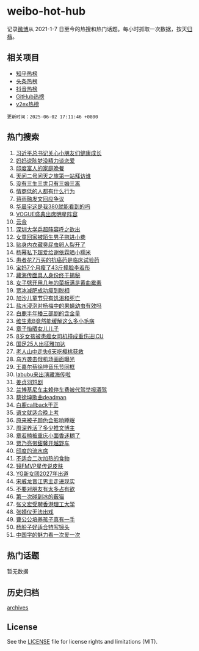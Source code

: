 # weibo-hot-hub

记录[微博](https://www.weibo.com)从 2021-1-7 日至今的热搜和热门话题。每小时抓取一次数据，按天[归档](archives)。

## 相关项目

- [知乎热榜](https://github.com/lonnyzhang423/zhihu-hot-hub)
- [头条热榜](https://github.com/lonnyzhang423/toutiao-hot-hub)
- [抖音热榜](https://github.com/lonnyzhang423/douyin-hot-hub)
- [GitHub热榜](https://github.com/lonnyzhang423/github-hot-hub)
- [v2ex热榜](https://github.com/lonnyzhang423/v2ex-hot-hub)


`更新时间：2025-06-02 17:11:46 +0800`

## 热门搜索

1. [习近平总书记关心小朋友们健康成长](https://m.weibo.cn/search?containerid=100103type%3D1%26t%3D10%26q%3D%23%E4%B9%A0%E8%BF%91%E5%B9%B3%E6%80%BB%E4%B9%A6%E8%AE%B0%E5%85%B3%E5%BF%83%E5%B0%8F%E6%9C%8B%E5%8F%8B%E4%BB%AC%E5%81%A5%E5%BA%B7%E6%88%90%E9%95%BF%23&stream_entry_id=51&isnewpage=1&extparam=seat%3D1%26filter_type%3Drealtimehot%26stream_entry_id%3D51%26c_type%3D51%26pos%3D0%26cate%3D10103%26dgr%3D0%26q%3D%2523%25E4%25B9%25A0%25E8%25BF%2591%25E5%25B9%25B3%25E6%2580%25BB%25E4%25B9%25A6%25E8%25AE%25B0%25E5%2585%25B3%25E5%25BF%2583%25E5%25B0%258F%25E6%259C%258B%25E5%258F%258B%25E4%25BB%25AC%25E5%2581%25A5%25E5%25BA%25B7%25E6%2588%2590%25E9%2595%25BF%2523%26display_time%3D1748855504%26pre_seqid%3D174885550486401421647143)
1. [妈妈说陈梦没精力谈恋爱](https://m.weibo.cn/search?containerid=100103type%3D1%26t%3D10%26q%3D%23%E5%A6%88%E5%A6%88%E8%AF%B4%E9%99%88%E6%A2%A6%E6%B2%A1%E7%B2%BE%E5%8A%9B%E8%B0%88%E6%81%8B%E7%88%B1%23&stream_entry_id=31&isnewpage=1&extparam=seat%3D1%26filter_type%3Drealtimehot%26flag%3D1%26lcate%3D5001%26pos%3D0%26cate%3D5001%26realpos%3D1%26q%3D%2523%25E5%25A6%2588%25E5%25A6%2588%25E8%25AF%25B4%25E9%2599%2588%25E6%25A2%25A6%25E6%25B2%25A1%25E7%25B2%25BE%25E5%258A%259B%25E8%25B0%2588%25E6%2581%258B%25E7%2588%25B1%2523%26dgr%3D0%26stream_entry_id%3D31%26band_rank%3D1%26c_type%3D31%26display_time%3D1748855504%26pre_seqid%3D174885550486401421647143)
1. [印度富人的家庭晚餐](https://m.weibo.cn/search?containerid=100103type%3D1%26t%3D10%26q%3D%E5%8D%B0%E5%BA%A6%E5%AF%8C%E4%BA%BA%E7%9A%84%E5%AE%B6%E5%BA%AD%E6%99%9A%E9%A4%90&stream_entry_id=31&isnewpage=1&extparam=seat%3D1%26filter_type%3Drealtimehot%26flag%3D0%26lcate%3D5001%26pos%3D1%26cate%3D5001%26realpos%3D2%26q%3D%25E5%258D%25B0%25E5%25BA%25A6%25E5%25AF%258C%25E4%25BA%25BA%25E7%259A%2584%25E5%25AE%25B6%25E5%25BA%25AD%25E6%2599%259A%25E9%25A4%2590%26dgr%3D0%26stream_entry_id%3D31%26band_rank%3D2%26c_type%3D31%26display_time%3D1748855504%26pre_seqid%3D174885550486401421647143)
1. [天问二号问天之旅第一站拜访谁](https://m.weibo.cn/search?containerid=100103type%3D1%26t%3D10%26q%3D%23%E5%A4%A9%E9%97%AE%E4%BA%8C%E5%8F%B7%E9%97%AE%E5%A4%A9%E4%B9%8B%E6%97%85%E7%AC%AC%E4%B8%80%E7%AB%99%E6%8B%9C%E8%AE%BF%E8%B0%81%23&stream_entry_id=31&isnewpage=1&extparam=seat%3D1%26filter_type%3Drealtimehot%26flag%3D0%26lcate%3D5001%26pos%3D2%26cate%3D5001%26realpos%3D3%26q%3D%2523%25E5%25A4%25A9%25E9%2597%25AE%25E4%25BA%258C%25E5%258F%25B7%25E9%2597%25AE%25E5%25A4%25A9%25E4%25B9%258B%25E6%2597%2585%25E7%25AC%25AC%25E4%25B8%2580%25E7%25AB%2599%25E6%258B%259C%25E8%25AE%25BF%25E8%25B0%2581%2523%26dgr%3D0%26stream_entry_id%3D31%26band_rank%3D3%26c_type%3D31%26display_time%3D1748855504%26pre_seqid%3D174885550486401421647143)
1. [没有三生三世只有三婚三离](https://m.weibo.cn/search?containerid=100103type%3D1%26t%3D10%26q%3D%E6%B2%A1%E6%9C%89%E4%B8%89%E7%94%9F%E4%B8%89%E4%B8%96%E5%8F%AA%E6%9C%89%E4%B8%89%E5%A9%9A%E4%B8%89%E7%A6%BB&stream_entry_id=31&isnewpage=1&extparam=seat%3D1%26filter_type%3Drealtimehot%26flag%3D1%26lcate%3D5001%26pos%3D3%26cate%3D5001%26realpos%3D4%26q%3D%25E6%25B2%25A1%25E6%259C%2589%25E4%25B8%2589%25E7%2594%259F%25E4%25B8%2589%25E4%25B8%2596%25E5%258F%25AA%25E6%259C%2589%25E4%25B8%2589%25E5%25A9%259A%25E4%25B8%2589%25E7%25A6%25BB%26dgr%3D0%26stream_entry_id%3D31%26band_rank%3D4%26c_type%3D31%26display_time%3D1748855504%26pre_seqid%3D174885550486401421647143)
1. [情商低的人都有什么行为](https://m.weibo.cn/search?containerid=100103type%3D1%26t%3D10%26q%3D%E6%83%85%E5%95%86%E4%BD%8E%E7%9A%84%E4%BA%BA%E9%83%BD%E6%9C%89%E4%BB%80%E4%B9%88%E8%A1%8C%E4%B8%BA&stream_entry_id=31&isnewpage=1&extparam=seat%3D1%26is_ai_ask%3D1%26flag%3D0%26lcate%3D5001%26pos%3D4%26cate%3D5001%26realpos%3D5%26q%3D%25E6%2583%2585%25E5%2595%2586%25E4%25BD%258E%25E7%259A%2584%25E4%25BA%25BA%25E9%2583%25BD%25E6%259C%2589%25E4%25BB%2580%25E4%25B9%2588%25E8%25A1%258C%25E4%25B8%25BA%26dgr%3D0%26stream_entry_id%3D31%26band_rank%3D5%26filter_type%3Drealtimehot%26c_type%3D31%26display_time%3D1748855504%26pre_seqid%3D174885550486401421647143)
1. [蒋雨融发文回应争议](https://m.weibo.cn/search?containerid=100103type%3D1%26t%3D10%26q%3D%23%E8%92%8B%E9%9B%A8%E8%9E%8D%E5%8F%91%E6%96%87%E5%9B%9E%E5%BA%94%E4%BA%89%E8%AE%AE%23&stream_entry_id=31&isnewpage=1&extparam=seat%3D1%26filter_type%3Drealtimehot%26flag%3D0%26lcate%3D5001%26pos%3D5%26cate%3D5001%26realpos%3D6%26q%3D%2523%25E8%2592%258B%25E9%259B%25A8%25E8%259E%258D%25E5%258F%2591%25E6%2596%2587%25E5%259B%259E%25E5%25BA%2594%25E4%25BA%2589%25E8%25AE%25AE%2523%26dgr%3D0%26stream_entry_id%3D31%26band_rank%3D6%26c_type%3D31%26display_time%3D1748855504%26pre_seqid%3D174885550486401421647143)
1. [华晨宇这是我380就能看到的吗](https://m.weibo.cn/search?containerid=100103type%3D1%26t%3D10%26q%3D%E5%8D%8E%E6%99%A8%E5%AE%87%E8%BF%99%E6%98%AF%E6%88%91380%E5%B0%B1%E8%83%BD%E7%9C%8B%E5%88%B0%E7%9A%84%E5%90%97&stream_entry_id=31&isnewpage=1&extparam=seat%3D1%26filter_type%3Drealtimehot%26flag%3D1%26lcate%3D5001%26pos%3D6%26cate%3D5001%26realpos%3D7%26q%3D%25E5%258D%258E%25E6%2599%25A8%25E5%25AE%2587%25E8%25BF%2599%25E6%2598%25AF%25E6%2588%2591380%25E5%25B0%25B1%25E8%2583%25BD%25E7%259C%258B%25E5%2588%25B0%25E7%259A%2584%25E5%2590%2597%26dgr%3D0%26stream_entry_id%3D31%26band_rank%3D7%26c_type%3D31%26display_time%3D1748855504%26pre_seqid%3D174885550486401421647143)
1. [VOGUE盛典出席明星阵容](https://m.weibo.cn/search?containerid=100103type%3D1%26t%3D10%26q%3D%23VOGUE%E7%9B%9B%E5%85%B8%E5%87%BA%E5%B8%AD%E6%98%8E%E6%98%9F%E9%98%B5%E5%AE%B9%23&stream_entry_id=31&isnewpage=1&extparam=seat%3D1%26filter_type%3Drealtimehot%26flag%3D1%26lcate%3D5001%26pos%3D7%26cate%3D5001%26realpos%3D8%26q%3D%2523VOGUE%25E7%259B%259B%25E5%2585%25B8%25E5%2587%25BA%25E5%25B8%25AD%25E6%2598%258E%25E6%2598%259F%25E9%2598%25B5%25E5%25AE%25B9%2523%26dgr%3D0%26stream_entry_id%3D31%26band_rank%3D8%26c_type%3D31%26display_time%3D1748855504%26pre_seqid%3D174885550486401421647143)
1. [云合](https://m.weibo.cn/search?containerid=100103type%3D1%26t%3D10%26q%3D%E4%BA%91%E5%90%88&stream_entry_id=31&isnewpage=1&extparam=seat%3D1%26filter_type%3Drealtimehot%26flag%3D1%26lcate%3D5001%26pos%3D8%26cate%3D5001%26realpos%3D9%26q%3D%25E4%25BA%2591%25E5%2590%2588%26dgr%3D0%26stream_entry_id%3D31%26band_rank%3D9%26c_type%3D31%26display_time%3D1748855504%26pre_seqid%3D174885550486401421647143)
1. [深圳大学乒超阵容呼之欲出](https://m.weibo.cn/search?containerid=100103type%3D1%26t%3D10%26q%3D%E6%B7%B1%E5%9C%B3%E5%A4%A7%E5%AD%A6%E4%B9%92%E8%B6%85%E9%98%B5%E5%AE%B9%E5%91%BC%E4%B9%8B%E6%AC%B2%E5%87%BA&stream_entry_id=31&isnewpage=1&extparam=seat%3D1%26filter_type%3Drealtimehot%26flag%3D1%26lcate%3D5001%26pos%3D9%26cate%3D5001%26realpos%3D10%26q%3D%25E6%25B7%25B1%25E5%259C%25B3%25E5%25A4%25A7%25E5%25AD%25A6%25E4%25B9%2592%25E8%25B6%2585%25E9%2598%25B5%25E5%25AE%25B9%25E5%2591%25BC%25E4%25B9%258B%25E6%25AC%25B2%25E5%2587%25BA%26dgr%3D0%26stream_entry_id%3D31%26band_rank%3D10%26c_type%3D31%26display_time%3D1748855504%26pre_seqid%3D174885550486401421647143)
1. [女童回家被陌生男子拖进小巷](https://m.weibo.cn/search?containerid=100103type%3D1%26t%3D10%26q%3D%23%E5%A5%B3%E7%AB%A5%E5%9B%9E%E5%AE%B6%E8%A2%AB%E9%99%8C%E7%94%9F%E7%94%B7%E5%AD%90%E6%8B%96%E8%BF%9B%E5%B0%8F%E5%B7%B7%23&stream_entry_id=31&isnewpage=1&extparam=seat%3D1%26filter_type%3Drealtimehot%26flag%3D0%26lcate%3D5001%26pos%3D10%26cate%3D5001%26realpos%3D11%26q%3D%2523%25E5%25A5%25B3%25E7%25AB%25A5%25E5%259B%259E%25E5%25AE%25B6%25E8%25A2%25AB%25E9%2599%258C%25E7%2594%259F%25E7%2594%25B7%25E5%25AD%2590%25E6%258B%2596%25E8%25BF%259B%25E5%25B0%258F%25E5%25B7%25B7%2523%26dgr%3D0%26stream_entry_id%3D31%26band_rank%3D11%26c_type%3D31%26display_time%3D1748855504%26pre_seqid%3D174885550486401421647143)
1. [贴身内衣藏臭屁虫卵人裂开了](https://m.weibo.cn/search?containerid=100103type%3D1%26t%3D10%26q%3D%23%E8%B4%B4%E8%BA%AB%E5%86%85%E8%A1%A3%E8%97%8F%E8%87%AD%E5%B1%81%E8%99%AB%E5%8D%B5%E4%BA%BA%E8%A3%82%E5%BC%80%E4%BA%86%23&stream_entry_id=31&isnewpage=1&extparam=seat%3D1%26filter_type%3Drealtimehot%26flag%3D2%26lcate%3D5001%26pos%3D11%26cate%3D5001%26realpos%3D12%26q%3D%2523%25E8%25B4%25B4%25E8%25BA%25AB%25E5%2586%2585%25E8%25A1%25A3%25E8%2597%258F%25E8%2587%25AD%25E5%25B1%2581%25E8%2599%25AB%25E5%258D%25B5%25E4%25BA%25BA%25E8%25A3%2582%25E5%25BC%2580%25E4%25BA%2586%2523%26dgr%3D0%26stream_entry_id%3D31%26band_rank%3D12%26c_type%3D31%26display_time%3D1748855504%26pre_seqid%3D174885550486401421647143)
1. [杨幂私下超爱给谢依霖晒小糯米](https://m.weibo.cn/search?containerid=100103type%3D1%26t%3D10%26q%3D%E6%9D%A8%E5%B9%82%E7%A7%81%E4%B8%8B%E8%B6%85%E7%88%B1%E7%BB%99%E8%B0%A2%E4%BE%9D%E9%9C%96%E6%99%92%E5%B0%8F%E7%B3%AF%E7%B1%B3&stream_entry_id=31&isnewpage=1&extparam=seat%3D1%26filter_type%3Drealtimehot%26flag%3D2%26lcate%3D5001%26pos%3D12%26cate%3D5001%26realpos%3D13%26q%3D%25E6%259D%25A8%25E5%25B9%2582%25E7%25A7%2581%25E4%25B8%258B%25E8%25B6%2585%25E7%2588%25B1%25E7%25BB%2599%25E8%25B0%25A2%25E4%25BE%259D%25E9%259C%2596%25E6%2599%2592%25E5%25B0%258F%25E7%25B3%25AF%25E7%25B1%25B3%26dgr%3D0%26stream_entry_id%3D31%26band_rank%3D13%26c_type%3D31%26display_time%3D1748855504%26pre_seqid%3D174885550486401421647143)
1. [患者花7万买的抗癌药是临床试验药](https://m.weibo.cn/search?containerid=100103type%3D1%26t%3D10%26q%3D%23%E6%82%A3%E8%80%85%E8%8A%B17%E4%B8%87%E4%B9%B0%E7%9A%84%E6%8A%97%E7%99%8C%E8%8D%AF%E6%98%AF%E4%B8%B4%E5%BA%8A%E8%AF%95%E9%AA%8C%E8%8D%AF%23&stream_entry_id=31&isnewpage=1&extparam=seat%3D1%26filter_type%3Drealtimehot%26flag%3D0%26lcate%3D5001%26pos%3D13%26cate%3D5001%26realpos%3D14%26q%3D%2523%25E6%2582%25A3%25E8%2580%2585%25E8%258A%25B17%25E4%25B8%2587%25E4%25B9%25B0%25E7%259A%2584%25E6%258A%2597%25E7%2599%258C%25E8%258D%25AF%25E6%2598%25AF%25E4%25B8%25B4%25E5%25BA%258A%25E8%25AF%2595%25E9%25AA%258C%25E8%258D%25AF%2523%26dgr%3D0%26stream_entry_id%3D31%26band_rank%3D14%26c_type%3D31%26display_time%3D1748855504%26pre_seqid%3D174885550486401421647143)
1. [宝妈7个月瘦了43斤撞脸李若彤](https://m.weibo.cn/search?containerid=100103type%3D1%26t%3D10%26q%3D%23%E5%AE%9D%E5%A6%887%E4%B8%AA%E6%9C%88%E7%98%A6%E4%BA%8643%E6%96%A4%E6%92%9E%E8%84%B8%E6%9D%8E%E8%8B%A5%E5%BD%A4%23&stream_entry_id=31&isnewpage=1&extparam=seat%3D1%26filter_type%3Drealtimehot%26flag%3D0%26lcate%3D5001%26pos%3D14%26cate%3D5001%26realpos%3D15%26q%3D%2523%25E5%25AE%259D%25E5%25A6%25887%25E4%25B8%25AA%25E6%259C%2588%25E7%2598%25A6%25E4%25BA%258643%25E6%2596%25A4%25E6%2592%259E%25E8%2584%25B8%25E6%259D%258E%25E8%258B%25A5%25E5%25BD%25A4%2523%26dgr%3D0%26stream_entry_id%3D31%26band_rank%3D15%26c_type%3D31%26display_time%3D1748855504%26pre_seqid%3D174885550486401421647143)
1. [藏海传面具人身份终于揭秘](https://m.weibo.cn/search?containerid=100103type%3D1%26t%3D10%26q%3D%23%E8%97%8F%E6%B5%B7%E4%BC%A0%E9%9D%A2%E5%85%B7%E4%BA%BA%E8%BA%AB%E4%BB%BD%E7%BB%88%E4%BA%8E%E6%8F%AD%E7%A7%98%23&stream_entry_id=31&isnewpage=1&extparam=seat%3D1%26filter_type%3Drealtimehot%26flag%3D0%26lcate%3D5001%26pos%3D15%26cate%3D5001%26realpos%3D16%26q%3D%2523%25E8%2597%258F%25E6%25B5%25B7%25E4%25BC%25A0%25E9%259D%25A2%25E5%2585%25B7%25E4%25BA%25BA%25E8%25BA%25AB%25E4%25BB%25BD%25E7%25BB%2588%25E4%25BA%258E%25E6%258F%25AD%25E7%25A7%2598%2523%26dgr%3D0%26stream_entry_id%3D31%26band_rank%3D16%26c_type%3D31%26display_time%3D1748855504%26pre_seqid%3D174885550486401421647143)
1. [女子劈开用几年的菜板满是黄曲霉素](https://m.weibo.cn/search?containerid=100103type%3D1%26t%3D10%26q%3D%23%E5%A5%B3%E5%AD%90%E5%8A%88%E5%BC%80%E7%94%A8%E5%87%A0%E5%B9%B4%E7%9A%84%E8%8F%9C%E6%9D%BF%E6%BB%A1%E6%98%AF%E9%BB%84%E6%9B%B2%E9%9C%89%E7%B4%A0%23&stream_entry_id=31&isnewpage=1&extparam=seat%3D1%26filter_type%3Drealtimehot%26flag%3D1%26lcate%3D5001%26pos%3D16%26cate%3D5001%26realpos%3D17%26q%3D%2523%25E5%25A5%25B3%25E5%25AD%2590%25E5%258A%2588%25E5%25BC%2580%25E7%2594%25A8%25E5%2587%25A0%25E5%25B9%25B4%25E7%259A%2584%25E8%258F%259C%25E6%259D%25BF%25E6%25BB%25A1%25E6%2598%25AF%25E9%25BB%2584%25E6%259B%25B2%25E9%259C%2589%25E7%25B4%25A0%2523%26dgr%3D0%26stream_entry_id%3D31%26band_rank%3D17%26c_type%3D31%26display_time%3D1748855504%26pre_seqid%3D174885550486401421647143)
1. [贾冰减肥成功瘦到脱相](https://m.weibo.cn/search?containerid=100103type%3D1%26t%3D10%26q%3D%23%E8%B4%BE%E5%86%B0%E5%87%8F%E8%82%A5%E6%88%90%E5%8A%9F%E7%98%A6%E5%88%B0%E8%84%B1%E7%9B%B8%23&stream_entry_id=31&isnewpage=1&extparam=seat%3D1%26filter_type%3Drealtimehot%26flag%3D2%26lcate%3D5001%26pos%3D17%26cate%3D5001%26realpos%3D18%26q%3D%2523%25E8%25B4%25BE%25E5%2586%25B0%25E5%2587%258F%25E8%2582%25A5%25E6%2588%2590%25E5%258A%259F%25E7%2598%25A6%25E5%2588%25B0%25E8%2584%25B1%25E7%259B%25B8%2523%26dgr%3D0%26stream_entry_id%3D31%26band_rank%3D18%26c_type%3D31%26display_time%3D1748855504%26pre_seqid%3D174885550486401421647143)
1. [加沙儿童节只有饥渴和死亡](https://m.weibo.cn/search?containerid=100103type%3D1%26t%3D10%26q%3D%23%E5%8A%A0%E6%B2%99%E5%84%BF%E7%AB%A5%E8%8A%82%E5%8F%AA%E6%9C%89%E9%A5%A5%E6%B8%B4%E5%92%8C%E6%AD%BB%E4%BA%A1%23&stream_entry_id=31&isnewpage=1&extparam=seat%3D1%26filter_type%3Drealtimehot%26flag%3D1%26lcate%3D5001%26pos%3D18%26cate%3D5001%26realpos%3D19%26q%3D%2523%25E5%258A%25A0%25E6%25B2%2599%25E5%2584%25BF%25E7%25AB%25A5%25E8%258A%2582%25E5%258F%25AA%25E6%259C%2589%25E9%25A5%25A5%25E6%25B8%25B4%25E5%2592%258C%25E6%25AD%25BB%25E4%25BA%25A1%2523%26dgr%3D0%26stream_entry_id%3D31%26band_rank%3D19%26c_type%3D31%26display_time%3D1748855504%26pre_seqid%3D174885550486401421647143)
1. [盐水浸泡对杨梅中的果蝇幼虫有效吗](https://m.weibo.cn/search?containerid=100103type%3D1%26t%3D10%26q%3D%E7%9B%90%E6%B0%B4%E6%B5%B8%E6%B3%A1%E5%AF%B9%E6%9D%A8%E6%A2%85%E4%B8%AD%E7%9A%84%E6%9E%9C%E8%9D%87%E5%B9%BC%E8%99%AB%E6%9C%89%E6%95%88%E5%90%97&stream_entry_id=31&isnewpage=1&extparam=seat%3D1%26is_ai_ask%3D1%26flag%3D1%26lcate%3D5001%26pos%3D19%26cate%3D5001%26realpos%3D20%26q%3D%25E7%259B%2590%25E6%25B0%25B4%25E6%25B5%25B8%25E6%25B3%25A1%25E5%25AF%25B9%25E6%259D%25A8%25E6%25A2%2585%25E4%25B8%25AD%25E7%259A%2584%25E6%259E%259C%25E8%259D%2587%25E5%25B9%25BC%25E8%2599%25AB%25E6%259C%2589%25E6%2595%2588%25E5%2590%2597%26dgr%3D0%26stream_entry_id%3D31%26band_rank%3D20%26filter_type%3Drealtimehot%26c_type%3D31%26display_time%3D1748855504%26pre_seqid%3D174885550486401421647143)
1. [白鹿半年播三部剧的含金量](https://m.weibo.cn/search?containerid=100103type%3D1%26t%3D10%26q%3D%E7%99%BD%E9%B9%BF%E5%8D%8A%E5%B9%B4%E6%92%AD%E4%B8%89%E9%83%A8%E5%89%A7%E7%9A%84%E5%90%AB%E9%87%91%E9%87%8F&stream_entry_id=31&isnewpage=1&extparam=seat%3D1%26filter_type%3Drealtimehot%26flag%3D1%26lcate%3D5001%26pos%3D20%26cate%3D5001%26realpos%3D21%26q%3D%25E7%2599%25BD%25E9%25B9%25BF%25E5%258D%258A%25E5%25B9%25B4%25E6%2592%25AD%25E4%25B8%2589%25E9%2583%25A8%25E5%2589%25A7%25E7%259A%2584%25E5%2590%25AB%25E9%2587%2591%25E9%2587%258F%26dgr%3D0%26stream_entry_id%3D31%26band_rank%3D21%26c_type%3D31%26display_time%3D1748855504%26pre_seqid%3D174885550486401421647143)
1. [维生素B竟然能缓解这么多小毛病](https://m.weibo.cn/search?containerid=100103type%3D1%26t%3D10%26q%3D%23%E7%BB%B4%E7%94%9F%E7%B4%A0B%E7%AB%9F%E7%84%B6%E8%83%BD%E7%BC%93%E8%A7%A3%E8%BF%99%E4%B9%88%E5%A4%9A%E5%B0%8F%E6%AF%9B%E7%97%85%23&stream_entry_id=31&isnewpage=1&extparam=seat%3D1%26filter_type%3Drealtimehot%26flag%3D1%26lcate%3D5001%26pos%3D21%26cate%3D5001%26realpos%3D22%26q%3D%2523%25E7%25BB%25B4%25E7%2594%259F%25E7%25B4%25A0B%25E7%25AB%259F%25E7%2584%25B6%25E8%2583%25BD%25E7%25BC%2593%25E8%25A7%25A3%25E8%25BF%2599%25E4%25B9%2588%25E5%25A4%259A%25E5%25B0%258F%25E6%25AF%259B%25E7%2597%2585%2523%26dgr%3D0%26stream_entry_id%3D31%26band_rank%3D22%26c_type%3D31%26display_time%3D1748855504%26pre_seqid%3D174885550486401421647143)
1. [章子怡晒女儿儿子](https://m.weibo.cn/search?containerid=100103type%3D1%26t%3D10%26q%3D%23%E7%AB%A0%E5%AD%90%E6%80%A1%E6%99%92%E5%A5%B3%E5%84%BF%E5%84%BF%E5%AD%90%23&stream_entry_id=31&isnewpage=1&extparam=seat%3D1%26filter_type%3Drealtimehot%26flag%3D0%26lcate%3D5001%26pos%3D22%26cate%3D5001%26realpos%3D23%26q%3D%2523%25E7%25AB%25A0%25E5%25AD%2590%25E6%2580%25A1%25E6%2599%2592%25E5%25A5%25B3%25E5%2584%25BF%25E5%2584%25BF%25E5%25AD%2590%2523%26dgr%3D0%26stream_entry_id%3D31%26band_rank%3D23%26c_type%3D31%26display_time%3D1748855504%26pre_seqid%3D174885550486401421647143)
1. [8岁女孩被患癌女司机撞成重伤进ICU](https://m.weibo.cn/search?containerid=100103type%3D1%26t%3D10%26q%3D%238%E5%B2%81%E5%A5%B3%E5%AD%A9%E8%A2%AB%E6%82%A3%E7%99%8C%E5%A5%B3%E5%8F%B8%E6%9C%BA%E6%92%9E%E6%88%90%E9%87%8D%E4%BC%A4%E8%BF%9BICU%23&stream_entry_id=31&isnewpage=1&extparam=seat%3D1%26filter_type%3Drealtimehot%26flag%3D0%26lcate%3D5001%26pos%3D23%26cate%3D5001%26realpos%3D24%26q%3D%25238%25E5%25B2%2581%25E5%25A5%25B3%25E5%25AD%25A9%25E8%25A2%25AB%25E6%2582%25A3%25E7%2599%258C%25E5%25A5%25B3%25E5%258F%25B8%25E6%259C%25BA%25E6%2592%259E%25E6%2588%2590%25E9%2587%258D%25E4%25BC%25A4%25E8%25BF%259BICU%2523%26dgr%3D0%26stream_entry_id%3D31%26band_rank%3D24%26c_type%3D31%26display_time%3D1748855504%26pre_seqid%3D174885550486401421647143)
1. [国足25人出征雅加达](https://m.weibo.cn/search?containerid=100103type%3D1%26t%3D10%26q%3D%23%E5%9B%BD%E8%B6%B325%E4%BA%BA%E5%87%BA%E5%BE%81%E9%9B%85%E5%8A%A0%E8%BE%BE%23&stream_entry_id=31&isnewpage=1&extparam=seat%3D1%26filter_type%3Drealtimehot%26flag%3D0%26lcate%3D5001%26pos%3D24%26cate%3D5001%26realpos%3D25%26q%3D%2523%25E5%259B%25BD%25E8%25B6%25B325%25E4%25BA%25BA%25E5%2587%25BA%25E5%25BE%2581%25E9%259B%2585%25E5%258A%25A0%25E8%25BE%25BE%2523%26dgr%3D0%26stream_entry_id%3D31%26band_rank%3D25%26c_type%3D31%26display_time%3D1748855504%26pre_seqid%3D174885550486401421647143)
1. [老人山中走失6天吃樱桃获救](https://m.weibo.cn/search?containerid=100103type%3D1%26t%3D10%26q%3D%23%E8%80%81%E4%BA%BA%E5%B1%B1%E4%B8%AD%E8%B5%B0%E5%A4%B16%E5%A4%A9%E5%90%83%E6%A8%B1%E6%A1%83%E8%8E%B7%E6%95%91%23&stream_entry_id=31&isnewpage=1&extparam=seat%3D1%26filter_type%3Drealtimehot%26flag%3D0%26lcate%3D5001%26pos%3D25%26cate%3D5001%26realpos%3D26%26q%3D%2523%25E8%2580%2581%25E4%25BA%25BA%25E5%25B1%25B1%25E4%25B8%25AD%25E8%25B5%25B0%25E5%25A4%25B16%25E5%25A4%25A9%25E5%2590%2583%25E6%25A8%25B1%25E6%25A1%2583%25E8%258E%25B7%25E6%2595%2591%2523%26dgr%3D0%26stream_entry_id%3D31%26band_rank%3D26%26c_type%3D31%26display_time%3D1748855504%26pre_seqid%3D174885550486401421647143)
1. [乌方袭击俄机场画面曝光](https://m.weibo.cn/search?containerid=100103type%3D1%26t%3D10%26q%3D%23%E4%B9%8C%E6%96%B9%E8%A2%AD%E5%87%BB%E4%BF%84%E6%9C%BA%E5%9C%BA%E7%94%BB%E9%9D%A2%E6%9B%9D%E5%85%89%23&stream_entry_id=31&isnewpage=1&extparam=seat%3D1%26filter_type%3Drealtimehot%26flag%3D0%26lcate%3D5001%26pos%3D26%26cate%3D5001%26realpos%3D27%26q%3D%2523%25E4%25B9%258C%25E6%2596%25B9%25E8%25A2%25AD%25E5%2587%25BB%25E4%25BF%2584%25E6%259C%25BA%25E5%259C%25BA%25E7%2594%25BB%25E9%259D%25A2%25E6%259B%259D%25E5%2585%2589%2523%26dgr%3D0%26stream_entry_id%3D31%26band_rank%3D27%26c_type%3D31%26display_time%3D1748855504%26pre_seqid%3D174885550486401421647143)
1. [王嘉尔蔡徐坤音乐节同框](https://m.weibo.cn/search?containerid=100103type%3D1%26t%3D10%26q%3D%23%E7%8E%8B%E5%98%89%E5%B0%94%E8%94%A1%E5%BE%90%E5%9D%A4%E9%9F%B3%E4%B9%90%E8%8A%82%E5%90%8C%E6%A1%86%23&stream_entry_id=31&isnewpage=1&extparam=seat%3D1%26filter_type%3Drealtimehot%26flag%3D0%26lcate%3D5001%26pos%3D27%26cate%3D5001%26realpos%3D28%26q%3D%2523%25E7%258E%258B%25E5%2598%2589%25E5%25B0%2594%25E8%2594%25A1%25E5%25BE%2590%25E5%259D%25A4%25E9%259F%25B3%25E4%25B9%2590%25E8%258A%2582%25E5%2590%258C%25E6%25A1%2586%2523%26dgr%3D0%26stream_entry_id%3D31%26band_rank%3D28%26c_type%3D31%26display_time%3D1748855504%26pre_seqid%3D174885550486401421647143)
1. [labubu来出演藏海传啦](https://m.weibo.cn/search?containerid=100103type%3D1%26t%3D10%26q%3D%23labubu%E6%9D%A5%E5%87%BA%E6%BC%94%E8%97%8F%E6%B5%B7%E4%BC%A0%E5%95%A6%23&stream_entry_id=31&isnewpage=1&extparam=seat%3D1%26filter_type%3Drealtimehot%26flag%3D1%26lcate%3D5001%26pos%3D28%26cate%3D5001%26realpos%3D29%26q%3D%2523labubu%25E6%259D%25A5%25E5%2587%25BA%25E6%25BC%2594%25E8%2597%258F%25E6%25B5%25B7%25E4%25BC%25A0%25E5%2595%25A6%2523%26dgr%3D0%26stream_entry_id%3D31%26band_rank%3D29%26c_type%3D31%26display_time%3D1748855504%26pre_seqid%3D174885550486401421647143)
1. [姜贞羽短剧](https://m.weibo.cn/search?containerid=100103type%3D1%26t%3D10%26q%3D%E5%A7%9C%E8%B4%9E%E7%BE%BD%E7%9F%AD%E5%89%A7&stream_entry_id=31&isnewpage=1&extparam=seat%3D1%26filter_type%3Drealtimehot%26flag%3D0%26lcate%3D5001%26pos%3D29%26cate%3D5001%26realpos%3D30%26q%3D%25E5%25A7%259C%25E8%25B4%259E%25E7%25BE%25BD%25E7%259F%25AD%25E5%2589%25A7%26dgr%3D0%26stream_entry_id%3D31%26band_rank%3D30%26c_type%3D31%26display_time%3D1748855504%26pre_seqid%3D174885550486401421647143)
1. [兰博基尼车主赖停车费被代驾举报酒驾](https://m.weibo.cn/search?containerid=100103type%3D1%26t%3D10%26q%3D%23%E5%85%B0%E5%8D%9A%E5%9F%BA%E5%B0%BC%E8%BD%A6%E4%B8%BB%E8%B5%96%E5%81%9C%E8%BD%A6%E8%B4%B9%E8%A2%AB%E4%BB%A3%E9%A9%BE%E4%B8%BE%E6%8A%A5%E9%85%92%E9%A9%BE%23&stream_entry_id=31&isnewpage=1&extparam=seat%3D1%26filter_type%3Drealtimehot%26flag%3D0%26lcate%3D5001%26pos%3D30%26cate%3D5001%26realpos%3D31%26q%3D%2523%25E5%2585%25B0%25E5%258D%259A%25E5%259F%25BA%25E5%25B0%25BC%25E8%25BD%25A6%25E4%25B8%25BB%25E8%25B5%2596%25E5%2581%259C%25E8%25BD%25A6%25E8%25B4%25B9%25E8%25A2%25AB%25E4%25BB%25A3%25E9%25A9%25BE%25E4%25B8%25BE%25E6%258A%25A5%25E9%2585%2592%25E9%25A9%25BE%2523%26dgr%3D0%26stream_entry_id%3D31%26band_rank%3D31%26c_type%3D31%26display_time%3D1748855504%26pre_seqid%3D174885550486401421647143)
1. [蔡徐坤歌曲deadman](https://m.weibo.cn/search?containerid=100103type%3D1%26t%3D10%26q%3D%23%E8%94%A1%E5%BE%90%E5%9D%A4%E6%AD%8C%E6%9B%B2deadman%23&stream_entry_id=31&isnewpage=1&extparam=seat%3D1%26filter_type%3Drealtimehot%26flag%3D1%26lcate%3D5001%26pos%3D31%26cate%3D5001%26realpos%3D32%26q%3D%2523%25E8%2594%25A1%25E5%25BE%2590%25E5%259D%25A4%25E6%25AD%258C%25E6%259B%25B2deadman%2523%26dgr%3D0%26stream_entry_id%3D31%26band_rank%3D32%26c_type%3D31%26display_time%3D1748855504%26pre_seqid%3D174885550486401421647143)
1. [白鹿callback于正](https://m.weibo.cn/search?containerid=100103type%3D1%26t%3D10%26q%3D%23%E7%99%BD%E9%B9%BFcallback%E4%BA%8E%E6%AD%A3%23&stream_entry_id=31&isnewpage=1&extparam=seat%3D1%26filter_type%3Drealtimehot%26flag%3D0%26lcate%3D5001%26pos%3D32%26cate%3D5001%26realpos%3D33%26q%3D%2523%25E7%2599%25BD%25E9%25B9%25BFcallback%25E4%25BA%258E%25E6%25AD%25A3%2523%26dgr%3D0%26stream_entry_id%3D31%26band_rank%3D33%26c_type%3D31%26display_time%3D1748855504%26pre_seqid%3D174885550486401421647143)
1. [语文就适合晚上考](https://m.weibo.cn/search?containerid=100103type%3D1%26t%3D10%26q%3D%E8%AF%AD%E6%96%87%E5%B0%B1%E9%80%82%E5%90%88%E6%99%9A%E4%B8%8A%E8%80%83&stream_entry_id=31&isnewpage=1&extparam=seat%3D1%26filter_type%3Drealtimehot%26flag%3D1%26lcate%3D5001%26pos%3D33%26cate%3D5001%26realpos%3D34%26q%3D%25E8%25AF%25AD%25E6%2596%2587%25E5%25B0%25B1%25E9%2580%2582%25E5%2590%2588%25E6%2599%259A%25E4%25B8%258A%25E8%2580%2583%26dgr%3D0%26stream_entry_id%3D31%26band_rank%3D34%26c_type%3D31%26display_time%3D1748855504%26pre_seqid%3D174885550486401421647143)
1. [原来被子颜色会影响睡眠](https://m.weibo.cn/search?containerid=100103type%3D1%26t%3D10%26q%3D%E5%8E%9F%E6%9D%A5%E8%A2%AB%E5%AD%90%E9%A2%9C%E8%89%B2%E4%BC%9A%E5%BD%B1%E5%93%8D%E7%9D%A1%E7%9C%A0&stream_entry_id=31&isnewpage=1&extparam=seat%3D1%26filter_type%3Drealtimehot%26flag%3D1%26lcate%3D5001%26pos%3D34%26cate%3D5001%26realpos%3D35%26q%3D%25E5%258E%259F%25E6%259D%25A5%25E8%25A2%25AB%25E5%25AD%2590%25E9%25A2%259C%25E8%2589%25B2%25E4%25BC%259A%25E5%25BD%25B1%25E5%2593%258D%25E7%259D%25A1%25E7%259C%25A0%26dgr%3D0%26stream_entry_id%3D31%26band_rank%3D35%26c_type%3D31%26display_time%3D1748855504%26pre_seqid%3D174885550486401421647143)
1. [周深养活了多少推文博主](https://m.weibo.cn/search?containerid=100103type%3D1%26t%3D10%26q%3D%E5%91%A8%E6%B7%B1%E5%85%BB%E6%B4%BB%E4%BA%86%E5%A4%9A%E5%B0%91%E6%8E%A8%E6%96%87%E5%8D%9A%E4%B8%BB&stream_entry_id=31&isnewpage=1&extparam=seat%3D1%26filter_type%3Drealtimehot%26flag%3D1%26lcate%3D5001%26pos%3D35%26cate%3D5001%26realpos%3D36%26q%3D%25E5%2591%25A8%25E6%25B7%25B1%25E5%2585%25BB%25E6%25B4%25BB%25E4%25BA%2586%25E5%25A4%259A%25E5%25B0%2591%25E6%258E%25A8%25E6%2596%2587%25E5%258D%259A%25E4%25B8%25BB%26dgr%3D0%26stream_entry_id%3D31%26band_rank%3D36%26c_type%3D31%26display_time%3D1748855504%26pre_seqid%3D174885550486401421647143)
1. [章若楠被重庆小面香迷糊了](https://m.weibo.cn/search?containerid=100103type%3D1%26t%3D10%26q%3D%23%E7%AB%A0%E8%8B%A5%E6%A5%A0%E8%A2%AB%E9%87%8D%E5%BA%86%E5%B0%8F%E9%9D%A2%E9%A6%99%E8%BF%B7%E7%B3%8A%E4%BA%86%23&stream_entry_id=31&isnewpage=1&extparam=seat%3D1%26filter_type%3Drealtimehot%26flag%3D1%26lcate%3D5001%26pos%3D36%26cate%3D5001%26realpos%3D37%26q%3D%2523%25E7%25AB%25A0%25E8%258B%25A5%25E6%25A5%25A0%25E8%25A2%25AB%25E9%2587%258D%25E5%25BA%2586%25E5%25B0%258F%25E9%259D%25A2%25E9%25A6%2599%25E8%25BF%25B7%25E7%25B3%258A%25E4%25BA%2586%2523%26dgr%3D0%26stream_entry_id%3D31%26band_rank%3D37%26c_type%3D31%26display_time%3D1748855504%26pre_seqid%3D174885550486401421647143)
1. [贾乃亮带甜馨开越野车](https://m.weibo.cn/search?containerid=100103type%3D1%26t%3D10%26q%3D%23%E8%B4%BE%E4%B9%83%E4%BA%AE%E5%B8%A6%E7%94%9C%E9%A6%A8%E5%BC%80%E8%B6%8A%E9%87%8E%E8%BD%A6%23&stream_entry_id=31&isnewpage=1&extparam=seat%3D1%26filter_type%3Drealtimehot%26flag%3D1%26lcate%3D5001%26pos%3D37%26cate%3D5001%26realpos%3D38%26q%3D%2523%25E8%25B4%25BE%25E4%25B9%2583%25E4%25BA%25AE%25E5%25B8%25A6%25E7%2594%259C%25E9%25A6%25A8%25E5%25BC%2580%25E8%25B6%258A%25E9%2587%258E%25E8%25BD%25A6%2523%26dgr%3D0%26stream_entry_id%3D31%26band_rank%3D38%26c_type%3D31%26display_time%3D1748855504%26pre_seqid%3D174885550486401421647143)
1. [印度的流水席](https://m.weibo.cn/search?containerid=100103type%3D1%26t%3D10%26q%3D%E5%8D%B0%E5%BA%A6%E7%9A%84%E6%B5%81%E6%B0%B4%E5%B8%AD&stream_entry_id=31&isnewpage=1&extparam=seat%3D1%26filter_type%3Drealtimehot%26flag%3D1%26lcate%3D5001%26pos%3D38%26cate%3D5001%26realpos%3D39%26q%3D%25E5%258D%25B0%25E5%25BA%25A6%25E7%259A%2584%25E6%25B5%2581%25E6%25B0%25B4%25E5%25B8%25AD%26dgr%3D0%26stream_entry_id%3D31%26band_rank%3D39%26c_type%3D31%26display_time%3D1748855504%26pre_seqid%3D174885550486401421647143)
1. [不适合二次加热的食物](https://m.weibo.cn/search?containerid=100103type%3D1%26t%3D10%26q%3D%E4%B8%8D%E9%80%82%E5%90%88%E4%BA%8C%E6%AC%A1%E5%8A%A0%E7%83%AD%E7%9A%84%E9%A3%9F%E7%89%A9&stream_entry_id=31&isnewpage=1&extparam=seat%3D1%26filter_type%3Drealtimehot%26flag%3D1%26lcate%3D5001%26pos%3D39%26cate%3D5001%26realpos%3D40%26q%3D%25E4%25B8%258D%25E9%2580%2582%25E5%2590%2588%25E4%25BA%258C%25E6%25AC%25A1%25E5%258A%25A0%25E7%2583%25AD%25E7%259A%2584%25E9%25A3%259F%25E7%2589%25A9%26dgr%3D0%26stream_entry_id%3D31%26band_rank%3D40%26c_type%3D31%26display_time%3D1748855504%26pre_seqid%3D174885550486401421647143)
1. [镜FMVP星传说皮肤](https://m.weibo.cn/search?containerid=100103type%3D1%26t%3D10%26q%3D%23%E9%95%9CFMVP%E6%98%9F%E4%BC%A0%E8%AF%B4%E7%9A%AE%E8%82%A4%23&stream_entry_id=31&isnewpage=1&extparam=seat%3D1%26filter_type%3Drealtimehot%26flag%3D0%26lcate%3D5001%26pos%3D40%26cate%3D5001%26realpos%3D41%26q%3D%2523%25E9%2595%259CFMVP%25E6%2598%259F%25E4%25BC%25A0%25E8%25AF%25B4%25E7%259A%25AE%25E8%2582%25A4%2523%26dgr%3D0%26stream_entry_id%3D31%26band_rank%3D41%26c_type%3D31%26display_time%3D1748855504%26pre_seqid%3D174885550486401421647143)
1. [YG新女团2027年出道](https://m.weibo.cn/search?containerid=100103type%3D1%26t%3D10%26q%3D%23YG%E6%96%B0%E5%A5%B3%E5%9B%A22027%E5%B9%B4%E5%87%BA%E9%81%93%23&stream_entry_id=31&isnewpage=1&extparam=seat%3D1%26filter_type%3Drealtimehot%26flag%3D1%26lcate%3D5001%26pos%3D41%26cate%3D5001%26realpos%3D42%26q%3D%2523YG%25E6%2596%25B0%25E5%25A5%25B3%25E5%259B%25A22027%25E5%25B9%25B4%25E5%2587%25BA%25E9%2581%2593%2523%26dgr%3D0%26stream_entry_id%3D31%26band_rank%3D42%26c_type%3D31%26display_time%3D1748855504%26pre_seqid%3D174885550486401421647143)
1. [宋威龙晋江男主走进现实](https://m.weibo.cn/search?containerid=100103type%3D1%26t%3D10%26q%3D%E5%AE%8B%E5%A8%81%E9%BE%99%E6%99%8B%E6%B1%9F%E7%94%B7%E4%B8%BB%E8%B5%B0%E8%BF%9B%E7%8E%B0%E5%AE%9E&stream_entry_id=31&isnewpage=1&extparam=seat%3D1%26filter_type%3Drealtimehot%26flag%3D1%26lcate%3D5001%26pos%3D42%26cate%3D5001%26realpos%3D43%26q%3D%25E5%25AE%258B%25E5%25A8%2581%25E9%25BE%2599%25E6%2599%258B%25E6%25B1%259F%25E7%2594%25B7%25E4%25B8%25BB%25E8%25B5%25B0%25E8%25BF%259B%25E7%258E%25B0%25E5%25AE%259E%26dgr%3D0%26stream_entry_id%3D31%26band_rank%3D43%26c_type%3D31%26display_time%3D1748855504%26pre_seqid%3D174885550486401421647143)
1. [不要对朋友有太多占有欲](https://m.weibo.cn/search?containerid=100103type%3D1%26t%3D10%26q%3D%E4%B8%8D%E8%A6%81%E5%AF%B9%E6%9C%8B%E5%8F%8B%E6%9C%89%E5%A4%AA%E5%A4%9A%E5%8D%A0%E6%9C%89%E6%AC%B2&stream_entry_id=31&isnewpage=1&extparam=seat%3D1%26filter_type%3Drealtimehot%26flag%3D1%26lcate%3D5001%26pos%3D43%26cate%3D5001%26realpos%3D44%26q%3D%25E4%25B8%258D%25E8%25A6%2581%25E5%25AF%25B9%25E6%259C%258B%25E5%258F%258B%25E6%259C%2589%25E5%25A4%25AA%25E5%25A4%259A%25E5%258D%25A0%25E6%259C%2589%25E6%25AC%25B2%26dgr%3D0%26stream_entry_id%3D31%26band_rank%3D44%26c_type%3D31%26display_time%3D1748855504%26pre_seqid%3D174885550486401421647143)
1. [第一次碰到冰的薮猫](https://m.weibo.cn/search?containerid=100103type%3D1%26t%3D10%26q%3D%E7%AC%AC%E4%B8%80%E6%AC%A1%E7%A2%B0%E5%88%B0%E5%86%B0%E7%9A%84%E8%96%AE%E7%8C%AB&stream_entry_id=31&isnewpage=1&extparam=seat%3D1%26filter_type%3Drealtimehot%26flag%3D1%26lcate%3D5001%26pos%3D44%26cate%3D5001%26realpos%3D45%26q%3D%25E7%25AC%25AC%25E4%25B8%2580%25E6%25AC%25A1%25E7%25A2%25B0%25E5%2588%25B0%25E5%2586%25B0%25E7%259A%2584%25E8%2596%25AE%25E7%258C%25AB%26dgr%3D0%26stream_entry_id%3D31%26band_rank%3D45%26c_type%3D31%26display_time%3D1748855504%26pre_seqid%3D174885550486401421647143)
1. [张文宏受聘香港理工大学](https://m.weibo.cn/search?containerid=100103type%3D1%26t%3D10%26q%3D%23%E5%BC%A0%E6%96%87%E5%AE%8F%E5%8F%97%E8%81%98%E9%A6%99%E6%B8%AF%E7%90%86%E5%B7%A5%E5%A4%A7%E5%AD%A6%23&stream_entry_id=31&isnewpage=1&extparam=seat%3D1%26filter_type%3Drealtimehot%26flag%3D1%26lcate%3D5001%26pos%3D45%26cate%3D5001%26realpos%3D46%26q%3D%2523%25E5%25BC%25A0%25E6%2596%2587%25E5%25AE%258F%25E5%258F%2597%25E8%2581%2598%25E9%25A6%2599%25E6%25B8%25AF%25E7%2590%2586%25E5%25B7%25A5%25E5%25A4%25A7%25E5%25AD%25A6%2523%26dgr%3D0%26stream_entry_id%3D31%26band_rank%3D46%26c_type%3D31%26display_time%3D1748855504%26pre_seqid%3D174885550486401421647143)
1. [张婧仪无法出戏](https://m.weibo.cn/search?containerid=100103type%3D1%26t%3D10%26q%3D%23%E5%BC%A0%E5%A9%A7%E4%BB%AA%E6%97%A0%E6%B3%95%E5%87%BA%E6%88%8F%23&stream_entry_id=31&isnewpage=1&extparam=seat%3D1%26filter_type%3Drealtimehot%26flag%3D0%26lcate%3D5001%26pos%3D46%26cate%3D5001%26realpos%3D47%26q%3D%2523%25E5%25BC%25A0%25E5%25A9%25A7%25E4%25BB%25AA%25E6%2597%25A0%25E6%25B3%2595%25E5%2587%25BA%25E6%2588%258F%2523%26dgr%3D0%26stream_entry_id%3D31%26band_rank%3D47%26c_type%3D31%26display_time%3D1748855504%26pre_seqid%3D174885550486401421647143)
1. [曹公公培养孩子真有一手](https://m.weibo.cn/search?containerid=100103type%3D1%26t%3D10%26q%3D%E6%9B%B9%E5%85%AC%E5%85%AC%E5%9F%B9%E5%85%BB%E5%AD%A9%E5%AD%90%E7%9C%9F%E6%9C%89%E4%B8%80%E6%89%8B&stream_entry_id=31&isnewpage=1&extparam=seat%3D1%26filter_type%3Drealtimehot%26flag%3D0%26lcate%3D5001%26pos%3D47%26cate%3D5001%26realpos%3D48%26q%3D%25E6%259B%25B9%25E5%2585%25AC%25E5%2585%25AC%25E5%259F%25B9%25E5%2585%25BB%25E5%25AD%25A9%25E5%25AD%2590%25E7%259C%259F%25E6%259C%2589%25E4%25B8%2580%25E6%2589%258B%26dgr%3D0%26stream_entry_id%3D31%26band_rank%3D48%26c_type%3D31%26display_time%3D1748855504%26pre_seqid%3D174885550486401421647143)
1. [杨肸子好适合特写镜头](https://m.weibo.cn/search?containerid=100103type%3D1%26t%3D10%26q%3D%E6%9D%A8%E8%82%B8%E5%AD%90%E5%A5%BD%E9%80%82%E5%90%88%E7%89%B9%E5%86%99%E9%95%9C%E5%A4%B4&stream_entry_id=31&isnewpage=1&extparam=seat%3D1%26filter_type%3Drealtimehot%26flag%3D1%26lcate%3D5001%26pos%3D48%26cate%3D5001%26realpos%3D49%26q%3D%25E6%259D%25A8%25E8%2582%25B8%25E5%25AD%2590%25E5%25A5%25BD%25E9%2580%2582%25E5%2590%2588%25E7%2589%25B9%25E5%2586%2599%25E9%2595%259C%25E5%25A4%25B4%26dgr%3D0%26stream_entry_id%3D31%26band_rank%3D49%26c_type%3D31%26display_time%3D1748855504%26pre_seqid%3D174885550486401421647143)
1. [中国字的魅力看一次爱一次](https://m.weibo.cn/search?containerid=100103type%3D1%26t%3D10%26q%3D%23%E4%B8%AD%E5%9B%BD%E5%AD%97%E7%9A%84%E9%AD%85%E5%8A%9B%E7%9C%8B%E4%B8%80%E6%AC%A1%E7%88%B1%E4%B8%80%E6%AC%A1%23&stream_entry_id=31&isnewpage=1&extparam=seat%3D1%26filter_type%3Drealtimehot%26flag%3D1%26lcate%3D5001%26pos%3D49%26cate%3D5001%26realpos%3D50%26q%3D%2523%25E4%25B8%25AD%25E5%259B%25BD%25E5%25AD%2597%25E7%259A%2584%25E9%25AD%2585%25E5%258A%259B%25E7%259C%258B%25E4%25B8%2580%25E6%25AC%25A1%25E7%2588%25B1%25E4%25B8%2580%25E6%25AC%25A1%2523%26dgr%3D0%26stream_entry_id%3D31%26band_rank%3D50%26c_type%3D31%26display_time%3D1748855504%26pre_seqid%3D174885550486401421647143)

## 热门话题

暂无数据

## 历史归档

[archives](archives)

## License

See the [LICENSE](LICENSE) file for license rights and limitations (MIT).
